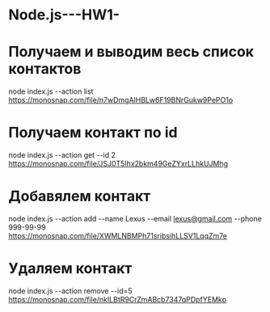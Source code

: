 # Node.js---HW1-
# Получаем и выводим весь список контактов
node index.js --action list
https://monosnap.com/file/n7wDmgAlHBLw6F19BNrGukw9PePO1o

# Получаем контакт по id
node index.js --action get --id 2
https://monosnap.com/file/JSJ0T5Ihx2bkm49GeZYxrLLhkUJMhg

# Добавялем контакт
node index.js --action add --name Lexus --email lexus@gmail.com --phone 999-99-99
https://monosnap.com/file/XWMLNBMPh71sribsihLLSV1LqqZm7e

# Удаляем контакт
node index.js --action remove --id=5
https://monosnap.com/file/nkILBtR9CrZmABcb7347qPDpfYEMkp
